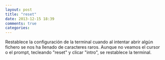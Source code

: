 ```yaml
---
layout: post
title: "reset"
date: 2013-12-15 18:39
comments: true
categories: 
---
```

Restablece la configuración de la terminal cuando al intentar abrir algún fichero se nos ha llenado de caracteres raros. Aunque no veamos el cursor o el prompt, tecleando "reset" y clicar "intro", se restablece la terminal.

